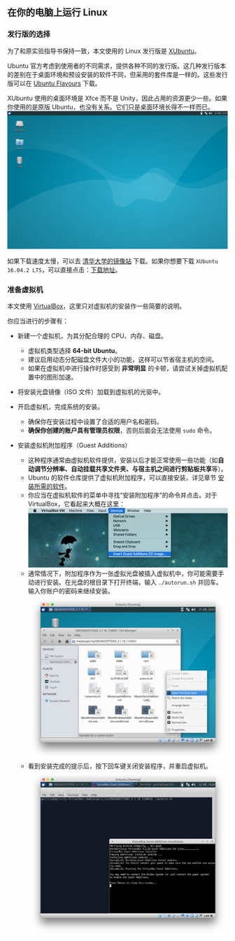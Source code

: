 ## 在你的电脑上运行 Linux


### 发行版的选择

为了和原实验指导书保持一致，本文使用的 Linux 发行版是 [XUbuntu](https://xubuntu.org)。

Ubuntu 官方考虑到使用者的不同需求，提供各种不同的发行版。这几种发行版本的差别在于桌面环境和预设安装的软件不同，但采用的套件库是一样的。这些发行版可以在 [Ubuntu Flavours](https://www.ubuntu.com/download/ubuntu-flavours) 下载。

XUbuntu 使用的桌面环境是 Xfce 而不是 Unity，因此占用的资源更少一些。如果你使用的是原版 Ubuntu，也没有关系。它们只是桌面环境长得不一样而已。
![XUbuntu](/assets/xubuntu.png)

如果下载速度太慢，可以去 [清华大学的镜像站][TUNA-UbuntuISO] 下载。如果你想要下载 `XUbuntu 16.04.2 LTS`，可以直接点击：[下载地址][XUbuntuDownload]。

[TUNA-UbuntuISO]:   https://mirrors.tuna.tsinghua.edu.cn/ubuntu-cdimage/
[XUbuntuDownload]:  https://mirrors.tuna.tsinghua.edu.cn/ubuntu-cdimage/xubuntu/releases/16.04.2/release/xubuntu-16.04.2-desktop-i386.iso


### 准备虚拟机

本文使用 [VirtualBox](https://virtualbox.org)，这里只对虚拟机的安装作一些简要的说明。

你应当进行的步骤有：

* 新建一个虚拟机，为其分配合理的 CPU、内存、磁盘。
    * 虚拟机类型选择 **64-bit Ubuntu**。
    * 建议启用动态分配磁盘文件大小的功能，这样可以节省宿主机的空间。
    * 如果在虚拟机中进行操作时感受到 **非常明显** 的卡顿，请尝试关掉虚拟机配置中的图形加速。


* 将安装光盘镜像（ISO 文件）加载到虚拟机的光驱中。


* 开启虚拟机，完成系统的安装。
    * 确保你在安装过程中设置了合适的用户名和密码。
    * **确保你创建的账户具有管理员权限**，否则后面会无法使用 `sudo` 命令。


* 安装虚拟机附加程序（Guest Additions）
    * 这种程序通常由虚拟机软件提供，安装以后才能正常使用一些功能（如**自动调节分辨率、自动挂载共享文件夹、与宿主机之间进行剪贴板共享**等）。
    * Ubuntu 的软件仓库提供了虚拟机附加程序，可以直接安装，详见章节 [安装所需的软件](./install_software.md)。
    * 你应当在虚拟机软件的菜单中寻找“安装附加程序”的命令并点击。对于 VirtualBox，它看起来大概在这里：![菜单命令](/assets/menu-addons.png)
    * 通常情况下，附加程序作为一张虚拟光盘被插入虚拟机中，你可能需要手动进行安装。在光盘的根目录下打开终端，输入 `./autorun.sh` 并回车。输入你账户的密码来继续安装。
    ![在这里打开终端](/assets/install-addons-1.png)
    * 看到安装完成的提示后，按下回车键关闭安装程序，并重启虚拟机。
    ![安装完成](/assets/install-addons-2.png)